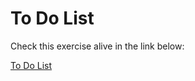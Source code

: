 # To Do List

Check this exercise alive in the link below:

[To Do List](https://todo-list-zgrniqxdyl.now.sh)